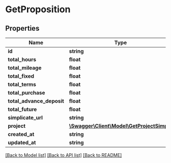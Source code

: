 # GetProposition

## Properties

 Name                      | Type                                                              | Description | Notes      
---------------------------|-------------------------------------------------------------------|-------------|------------
 **id**                    | **string**                                                        |             | [optional] 
 **total_hours**           | **float**                                                         |             | [optional] 
 **total_mileage**         | **float**                                                         |             | [optional] 
 **total_fixed**           | **float**                                                         |             | [optional] 
 **total_terms**           | **float**                                                         |             | [optional] 
 **total_purchase**        | **float**                                                         |             | [optional] 
 **total_advance_deposit** | **float**                                                         |             | [optional] 
 **total_future**          | **float**                                                         |             | [optional] 
 **simplicate_url**        | **string**                                                        |             | [optional] 
 **project**               | [**\Swagger\Client\Model\GetProjectSimple**](GetProjectSimple.md) |             | [optional] 
 **created_at**            | **string**                                                        |             | [optional] 
 **updated_at**            | **string**                                                        |             | [optional] 

[[Back to Model list]](../../README.md#documentation-for-models) [[Back to API list]](../../README.md#documentation-for-api-endpoints) [[Back to README]](../../README.md)


